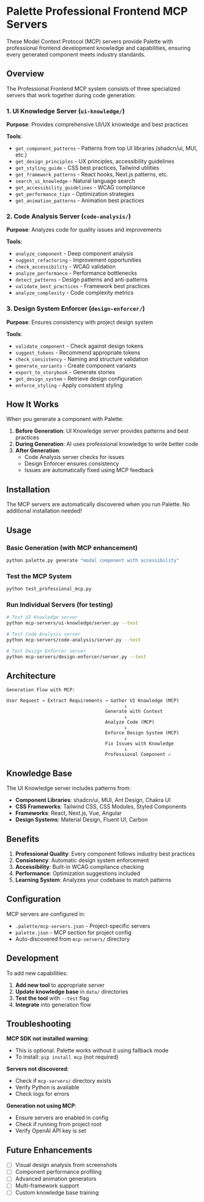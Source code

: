 # Palette Professional Frontend MCP Servers

These Model Context Protocol (MCP) servers provide Palette with professional frontend development knowledge and capabilities, ensuring every generated component meets industry standards.

## Overview

The Professional Frontend MCP system consists of three specialized servers that work together during code generation:

### 1. UI Knowledge Server (`ui-knowledge/`)
**Purpose**: Provides comprehensive UI/UX knowledge and best practices

**Tools**:
- `get_component_patterns` - Patterns from top UI libraries (shadcn/ui, MUI, etc.)
- `get_design_principles` - UX principles, accessibility guidelines
- `get_styling_guide` - CSS best practices, Tailwind utilities
- `get_framework_patterns` - React hooks, Next.js patterns, etc.
- `search_ui_knowledge` - Natural language search
- `get_accessibility_guidelines` - WCAG compliance
- `get_performance_tips` - Optimization strategies
- `get_animation_patterns` - Animation best practices

### 2. Code Analysis Server (`code-analysis/`)
**Purpose**: Analyzes code for quality issues and improvements

**Tools**:
- `analyze_component` - Deep component analysis
- `suggest_refactoring` - Improvement opportunities
- `check_accessibility` - WCAG validation
- `analyze_performance` - Performance bottlenecks
- `detect_patterns` - Design patterns and anti-patterns
- `validate_best_practices` - Framework best practices
- `analyze_complexity` - Code complexity metrics

### 3. Design System Enforcer (`design-enforcer/`)
**Purpose**: Ensures consistency with project design system

**Tools**:
- `validate_component` - Check against design tokens
- `suggest_tokens` - Recommend appropriate tokens
- `check_consistency` - Naming and structure validation
- `generate_variants` - Create component variants
- `export_to_storybook` - Generate stories
- `get_design_system` - Retrieve design configuration
- `enforce_styling` - Apply consistent styling

## How It Works

When you generate a component with Palette:

1. **Before Generation**: UI Knowledge server provides patterns and best practices
2. **During Generation**: AI uses professional knowledge to write better code
3. **After Generation**: 
   - Code Analysis server checks for issues
   - Design Enforcer ensures consistency
   - Issues are automatically fixed using MCP feedback

## Installation

The MCP servers are automatically discovered when you run Palette. No additional installation needed!

## Usage

### Basic Generation (with MCP enhancement)
```bash
python palette.py generate "modal component with accessibility"
```

### Test the MCP System
```bash
python test_professional_mcp.py
```

### Run Individual Servers (for testing)
```bash
# Test UI Knowledge server
python mcp-servers/ui-knowledge/server.py --test

# Test Code Analysis server  
python mcp-servers/code-analysis/server.py --test

# Test Design Enforcer server
python mcp-servers/design-enforcer/server.py --test
```

## Architecture

```
Generation Flow with MCP:

User Request → Extract Requirements → Gather UI Knowledge (MCP)
                                           ↓
                                    Generate with Context
                                           ↓
                                    Analyze Code (MCP)
                                           ↓
                                    Enforce Design System (MCP)
                                           ↓
                                    Fix Issues with Knowledge
                                           ↓
                                    Professional Component ✓
```

## Knowledge Base

The UI Knowledge server includes patterns from:
- **Component Libraries**: shadcn/ui, MUI, Ant Design, Chakra UI
- **CSS Frameworks**: Tailwind CSS, CSS Modules, Styled Components  
- **Frameworks**: React, Next.js, Vue, Angular
- **Design Systems**: Material Design, Fluent UI, Carbon

## Benefits

1. **Professional Quality**: Every component follows industry best practices
2. **Consistency**: Automatic design system enforcement
3. **Accessibility**: Built-in WCAG compliance checking
4. **Performance**: Optimization suggestions included
5. **Learning System**: Analyzes your codebase to match patterns

## Configuration

MCP servers are configured in:
- `.palette/mcp-servers.json` - Project-specific servers
- `palette.json` - MCP section for project config
- Auto-discovered from `mcp-servers/` directory

## Development

To add new capabilities:

1. **Add new tool** to appropriate server
2. **Update knowledge base** in `data/` directories
3. **Test the tool** with `--test` flag
4. **Integrate** into generation flow

## Troubleshooting

**MCP SDK not installed warning**:
- This is optional. Palette works without it using fallback mode
- To install: `pip install mcp` (not required)

**Servers not discovered**:
- Check if `mcp-servers/` directory exists
- Verify Python is available
- Check logs for errors

**Generation not using MCP**:
- Ensure servers are enabled in config
- Check if running from project root
- Verify OpenAI API key is set

## Future Enhancements

- [ ] Visual design analysis from screenshots
- [ ] Component performance profiling
- [ ] Advanced animation generators
- [ ] Multi-framework support
- [ ] Custom knowledge base training